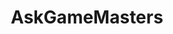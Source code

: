 ---
title: AskGameMasters
crosslinks:
- rpg
- DnDBehindTheScreen
- DnD
- DMAcademy
- DnDGreentext
- dndnext
- dndgreentext
- UnearthedArcana
- KULTrpg
- DMToolkit
- lfg
- gaming
- mattcolville
- mapmaking
- RPGdesign
- anima
- exalted
- wargaming
---
